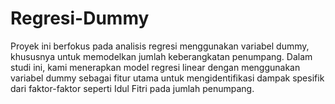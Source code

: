 # Regresi-Dummy
Proyek ini berfokus pada analisis regresi menggunakan variabel dummy, khususnya untuk memodelkan jumlah keberangkatan penumpang. Dalam studi ini, kami menerapkan model regresi linear dengan menggunakan variabel dummy sebagai fitur utama untuk mengidentifikasi dampak spesifik dari faktor-faktor seperti Idul Fitri pada jumlah penumpang.
